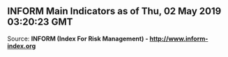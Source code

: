 ## INFORM Main Indicators as of Thu, 02 May 2019 03:20:23 GMT

Source: **INFORM (Index For Risk Management) - http://www.inform-index.org**